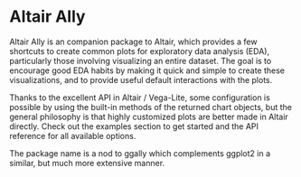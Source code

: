 # Altair Ally

Altair Ally is an companion package to Altair,
which provides a few shortcuts to create common plots
for exploratory data analysis (EDA),
particularly those involving visualizing an entire dataset.
The goal is to encourage good EDA habits
by making it quick and simple to create these visualizations,
and to provide useful default interactions with the plots.

Thanks to the excellent API in Altair / Vega-Lite,
some configuration is possible
by using the built-in methods of the returned chart objects,
but the general philosophy is that highly customized plots
are better made in Altair directly.
Check out the examples section to get started
and the API reference for all available options.

The package name is a nod to ggally
which complements ggplot2 in a similar,
but much more extensive manner.
